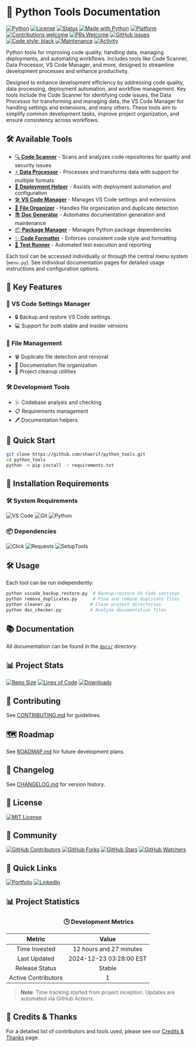 ﻿# 🐍 Python Tools Documentation

[![Python](https://img.shields.io/badge/Python-3.8+-blue.svg)](https://www.python.org)
[![License](https://img.shields.io/badge/License-MIT-green.svg)](LICENSE)
[![Status](https://img.shields.io/badge/Status-Active-success.svg)](https://github.com/Shaerif/python_tools)
[![Made with Python](http://ForTheBadge.com/images/badges/made-with-python.svg)](https://www.python.org)
[![Platform](https://img.shields.io/badge/Platform-Windows%20%7C%20Linux%20%7C%20MacOS-lightgrey.svg)](#)
[![Contributions welcome](https://img.shields.io/badge/Contributions-Welcome-orange.svg)](CONTRIBUTING.md)
[![PRs Welcome](https://img.shields.io/badge/PRs-welcome-brightgreen.svg)](https://github.com/Shaerif/python_tools/pulls)
[![GitHub issues](https://img.shields.io/github/issues/Shaerif/python_tools.svg)](https://github.com/Shaerif/python_tools/issues)
[![Code style: black](https://img.shields.io/badge/code%20style-black-000000.svg)](https://github.com/psf/black)
[![Maintenance](https://img.shields.io/badge/Maintained%3F-yes-green.svg)](#)
[![Activity](https://img.shields.io/github/last-commit/Shaerif/python_tools)](https://github.com/Shaerif/python_tools/commits)

Python tools for improving code quality, handling data, managing deployments, and automating workflows. Includes tools like Code Scanner, Data Processor, VS Code Manager, and more, designed to streamline development processes and enhance productivity.

Designed to enhance development efficiency by addressing code quality, data processing, deployment automation, and workflow management. 
Key tools include the Code Scanner for identifying code issues, the Data Processor for transforming and managing data, the VS Code Manager for handling settings and extensions, and many others. These tools aim to simplify common development tasks, improve project organization, and ensure consistency across workflows.

## 🛠️ Available Tools

- [🔍 **Code Scanner**](docs/code_scanner.md) - Scans and analyzes code repositories for quality and security issues
- [⚡ **Data Processor**](docs/data_processor.md) - Processes and transforms data with support for multiple formats
- [🚀 **Deployment Helper**](docs/deployment_helper.md) - Assists with deployment automation and configuration
- [🛠️ **VS Code Manager**](docs/vscode_manager.md) - Manages VS Code settings and extensions
- [📁 **File Organizer**](docs/file_organizer.md) - Handles file organization and duplicate detection
- [📚 **Doc Generator**](docs/doc_generator.md) - Automates documentation generation and maintenance
- [📦 **Package Manager**](docs/package_manager.md) - Manages Python package dependencies
- [✨ **Code Formatter**](docs/code_formatter.md) - Enforces consistent code style and formatting
- [🧪 **Test Runner**](docs/test_runner.md) - Automated test execution and reporting

Each tool can be accessed individually or through the central menu system (`menu.py`).
See individual documentation pages for detailed usage instructions and configuration options.

## 🎯 Key Features

### 🔧 VS Code Settings Manager

- 🔒 Backup and restore VS Code settings
- 💻 Support for both stable and insider versions

### 📂 File Management

- 🗑️ Duplicate file detection and removal
- 📄 Documentation file organization
- 🧹 Project cleanup utilities

### 🛠️ Development Tools

- 🩺 Codebase analysis and checking
- 📋 Requirements management
- 🖊️ Documentation helpers

## 🚀 Quick Start

```bash
git clone https://github.com/shaerif/python_tools.git
cd python_tools
python -m pip install -r requirements.txt
```

## 🔧 Installation Requirements

### 🛠️ System Requirements
![VS Code](https://img.shields.io/badge/VS_Code-007ACC?style=flat&logo=visual-studio-code&logoColor=white)
![Git](https://img.shields.io/badge/Git-F05032?style=flat&logo=git&logoColor=white)
![Python](https://img.shields.io/badge/Python_3.8+-3776AB?style=flat&logo=python&logoColor=white)

### 📦 Dependencies
![Click](https://img.shields.io/badge/Click-Package-green)
![Requests](https://img.shields.io/badge/Requests-Package-blue)
![SetupTools](https://img.shields.io/badge/SetupTools-Package-orange)

## 🛠️ Usage

Each tool can be run independently:

```bash
python vscode_backup_restore.py  # Backup/restore VS Code settings
python remove_duplicates.py      # Find and remove duplicate files
python cleaner.py               # Clean project directories
python doc_checker.py           # Analyze documentation files
```

## 📚 Documentation
All documentation can be found in the [`docs/`](docs/) directory.

## 📊 Project Stats

[![Repo Size](https://img.shields.io/github/repo-size/Shaerif/python_tools)](https://github.com/Shaerif/python_tools)
[![Lines of Code](https://img.shields.io/tokei/lines/github/Shaerif/python_tools)](https://github.com/Shaerif/python_tools)
[![Downloads](https://img.shields.io/github/downloads/Shaerif/python_tools/total)](https://github.com/Shaerif/python_tools/releases)

## 🤝 Contributing

See [CONTRIBUTING.md](CONTRIBUTING.md) for guidelines.

## 🗺️ Roadmap

See [ROADMAP.md](ROADMAP.md) for future development plans.

## 📝 Changelog

See [CHANGELOG.md](CHANGELOG.md) for version history.

## 📄 License

[![MIT License](https://img.shields.io/badge/License-MIT-yellow.svg)](LICENSE)

## 🤝 Community

[![GitHub Contributors](https://img.shields.io/github/contributors/Shaerif/python_tools.svg)](https://github.com/Shaerif/python_tools/graphs/contributors)
[![GitHub Forks](https://img.shields.io/github/forks/Shaerif/python_tools.svg?style=social)](https://github.com/Shaerif/python_tools/network/members)
[![GitHub Stars](https://img.shields.io/github/stars/Shaerif/python_tools.svg?style=social)](https://github.com/Shaerif/python_tools/stargazers)
[![GitHub Watchers](https://img.shields.io/github/watchers/Shaerif/python_tools.svg?style=social)](https://github.com/Shaerif/python_tools/watchers)

## 🔗 Quick Links

[![Portfolio](https://img.shields.io/badge/Portfolio-255E63?style=for-the-badge&logo=About.me&logoColor=white)](https://github.com/Shaerif)
[![LinkedIn](https://img.shields.io/badge/LinkedIn-0077B5?style=for-the-badge&logo=linkedin&logoColor=white)](https://linkedin.com/in/Shaerif)


## 📊 Project Statistics

<div align="center">

### 🕒 Development Metrics
| Metric | Value |
|:------:|:-----:|
| Time Invested | 12 hours and 27 minutes |
| Last Updated | 2024-12-23 03:28:00 EST |
| Release Status | Stable |
| Active Contributors | 1 |

</div>

> **Note**: Time tracking started from project inception. Updates are automated via GitHub Actions.

## 🙏 Credits & Thanks
For a detailed list of contributors and tools used, please see our [Credits & Thanks](CREDITS.md) page.
````
